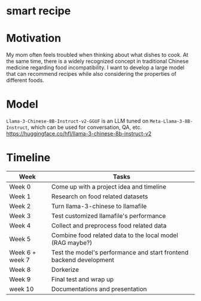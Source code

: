 # smart recipe

# Motivation
My mom often feels troubled when thinking about what dishes to cook. At the same time, there is a widely recognized concept in traditional Chinese medicine regarding food incompatibility. I want to develop a large model that can recommend recipes while also considering the properties of different foods.

# Model
`Llama-3-Chinese-8B-Instruct-v2-GGUF` is an LLM tuned on `Meta-Llama-3-8B-Instruct`, which can be used for conversation, QA, etc.
https://huggingface.co/hfl/llama-3-chinese-8b-instruct-v2

# Timeline


| Week                | Tasks             |
|---------------------|--------------------|
| Week 0 | Come up with a project idea and timeline |
| Week 1 | Research on food related datasets |
| Week 2 | Turn llama-3-chinese to llamafile |
| Week 3 | Test customized llamafile's performance |
| Week 4 | Collect and preprocess food related data |
| Week 5 | Combine food related data to the local model (RAG maybe?)|
| Week 6 + week 7 | Test the model's performance and start frontend backend development |
| Week 8 | Dorkerize |
| Week 9 | Final test and wrap up |
| week 10 | Documentations and presentation |


